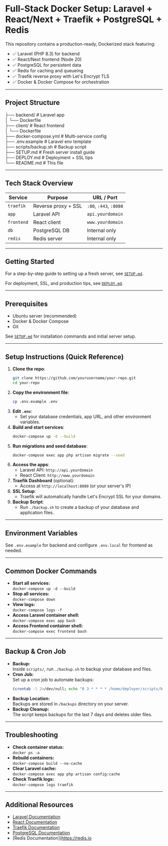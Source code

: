 # Full-Stack Docker Setup: Laravel + React/Next + Traefik + PostgreSQL + Redis

This repository contains a production-ready, Dockerized stack featuring:

- ✅ Laravel (PHP 8.3) for backend
- ✅ React/Next frontend (Node 20)
- ✅ PostgreSQL for persistent data
- ✅ Redis for caching and queueing
- ✅ Traefik reverse proxy with Let's Encrypt TLS
- ✅ Docker & Docker Compose for orchestration

---

## Project Structure

├── backend/ # Laravel app  
│ └── Dockerfile  
├── client/ # React frontend  
│ └── Dockerfile  
├── docker-compose.yml # Multi-service config  
├── .env.example # Laravel env template  
├── scripts/backup.sh # Backup script  
├── SETUP.md # Fresh server install guide  
├── DEPLOY.md # Deployment + SSL tips  
└── README.md # This file

---

## Tech Stack Overview

| Service    | Purpose             | URL / Port             |
| ---------- | ------------------- | ---------------------- |
| `traefik`  | Reverse proxy + SSL | `:80`, `:443`, `:8080` |
| `app`      | Laravel API         | `api.yourdomain`     |
| `frontend` | React client        | `www.yourdomain`     |
| `db`       | PostgreSQL DB       | Internal only          |
| `redis`    | Redis server        | Internal only          |

---

## Getting Started

For a step-by-step guide to setting up a fresh server, see [`SETUP.md`](SETUP.md).

For deployment, SSL, and production tips, see [`DEPLOY.md`](DEPLOY.md).

---

## Prerequisites

- Ubuntu server (recommended)
- Docker & Docker Compose
- Git

See [`SETUP.md`](SETUP.md) for installation commands and initial server setup.

---

## Setup Instructions (Quick Reference)

1. **Clone the repo**:
   ```bash
   git clone https://github.com/yourusername/your-repo.git
   cd your-repo
   ```
2. **Copy the environment file**:
   ```bash
   cp .env.example .env
   ```
3. **Edit `.env`**:
   - Set your database credentials, app URL, and other environment variables.
4. **Build and start services**:
   ```bash
   docker-compose up -d --build
   ```
5. **Run migrations and seed database**:
   ```bash
   docker-compose exec app php artisan migrate --seed
   ```
6. **Access the apps**:
   - Laravel API: `http://api.yourdomain`
   - React Client: `http://www.yourdomain`
7. **Traefik Dashboard** (optional):
   - Access at `http://localhost:8080` (or your server's IP)
8. **SSL Setup**:
   - Traefik will automatically handle Let's Encrypt SSL for your domains.
9. **Backup Script**:
   - Run `./backup.sh` to create a backup of your database and application files.

---

## Environment Variables

See `.env.example` for backend and configure `.env.local` for frontend as needed.

---

## Common Docker Commands

- **Start all services:**  
  `docker-compose up -d --build`
- **Stop all services:**  
  `docker-compose down`
- **View logs:**  
  `docker-compose logs -f`
- **Access Laravel container shell:**  
  `docker-compose exec app bash`
- **Access Frontend container shell:**  
  `docker-compose exec frontend bash`

---

## Backup & Cron Job

- **Backup:**  
  Inside `scripts/`, run `./backup.sh` to backup your database and files.
- **Cron Job:**  
  Set up a cron job to automate backups:
  ```bash
  (crontab -l 2>/dev/null; echo "0 3 * * * * /home/deployer/scripts/backup.sh") | crontab -
  ```
- **Backup Location:**  
  Backups are stored in `/backups` directory on your server.
- **Backup Cleanup:**  
  The script keeps backups for the last 7 days and deletes older files.

---

## Troubleshooting

- **Check container status:**  
  `docker ps -a`
- **Rebuild containers:**  
  `docker-compose build --no-cache`
- **Clear Laravel cache:**  
  `docker-compose exec app php artisan config:cache`
- **Check Traefik logs:**  
  `docker-compose logs traefik`

---

## Additional Resources

- [Laravel Documentation](https://laravel.com/docs)
- [React Documentation](https://reactjs.org/docs/getting-started.html)
- [Traefik Documentation](https://doc.traefik.io/traefik/)
- [PostgreSQL Documentation](https://www.postgresql.org/docs/)
- [Redis Documentation](https://redis.io